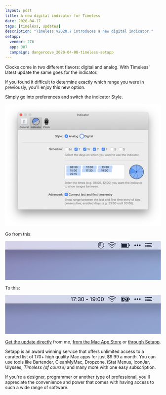 ```yaml
---
layout: post
title: A new digital indicator for Timeless
date: 2020-04-17
tags: [timeless, updates]
description: "Timeless v2020.7 introduces a new digital indicator."
setapp:
  vendor: 276
  app: 387
  campaign: dangercove_2020-04-08-timeless-setapp
---
```


Clocks come in two different flavors: digital and analog. With Timeless' latest update the same goes for the indicator.

If you found it difficult to determine exactly which range you were in previously, you'll enjoy this new option. 

Simply go into preferences and switch the indicator Style.

![A screenshot of Timeless' preferences window](/assets/img/app/timeless-preferences-indicator.png)

Go from this:

![A screenshot of the analog indicator for Timeless](/assets/img/app/timeless-status-item-indicator@2x.jpg)

To this:

![A screenshot of the new digital indicator for Timeless](/assets/img/app/timeless-status-item-digital@2x.jpg)

[Get the update directly](/timeless/download) from me, [from the Mac App Store](/timeless/appstore) or [through Setapp](/timeless/setapp).

<!--more-->

Setapp is an award winning service that offers unlimited access to a curated list of 170+ high quality Mac apps for just $9.99 a month. You can use tools like Bartender, CleanMyMac, Dropzone, iStat Menus, IconJar, Ulysses, _Timeless (of course)_ and many more with one easy subscription.

If you're a designer, programmer or another type of professional, you'll appreciate the convenience and power that comes with having access to such a wide range of software.

<div class="setapp-button available-on-setapp-387"></div>

